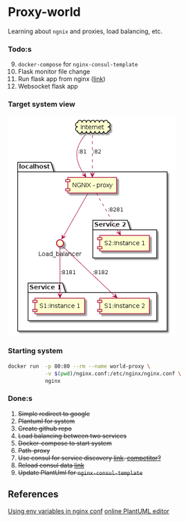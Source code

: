 # Proxy-world

Learning about `ngnix` and proxies, load balancing, etc.

### Todo:s
9. `docker-compose` for `nginx-consul-template`
13. Flask monitor file change
10. Run flask app from nginx ([link](https://www.digitalocean.com/community/tutorials/how-to-serve-flask-applications-with-uwsgi-and-nginx-on-ubuntu-14-04))
11. Websocket flask app

### Target system view
![Overview of the system](system.png)

### Starting system
```bash
docker run  -p 80:80 --rm --name world-proxy \
            -v $(pwd)/nginx.conf:/etc/nginx/nginx.conf \
            nginx
```

### Done:s
1. ~~Simple redirect to google~~
3. ~~Plantuml for system~~
5. ~~Create github repo~~
2. ~~Load balancing between two services~~
4. ~~Docker-compose to start system~~
5. ~~Path-proxy~~
2. ~~Use consul for service discovery [link](https://github.com/hashicorp/consul-template/blob/master/examples/nginx.md). [competitor?](https://github.com/avthart/docker-consul-template/blob/master/examples/examples.md)~~
3. ~~Reload consul data [link](https://serverfault.com/questions/378581/nginx-config-reload-without-downtime)~~
10. ~~Update PlantUml for `nginx-consul-template`~~

## References
[Using env variables in nginx conf](https://docs.docker.com/samples/library/nginx/)
[online PlantUML editor](https://www.planttext.com/)
